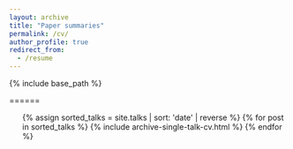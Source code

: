 ```yaml
---
layout: archive
title: "Paper summaries"
permalink: /cv/
author_profile: true
redirect_from:
  - /resume
---
```


{% include base_path %}

======
 <ul>{% assign sorted_talks = site.talks | sort: 'date' | reverse %}
    {% for post in sorted_talks %}
      {% include archive-single-talk-cv.html %}
    {% endfor %}
  </ul>
  
